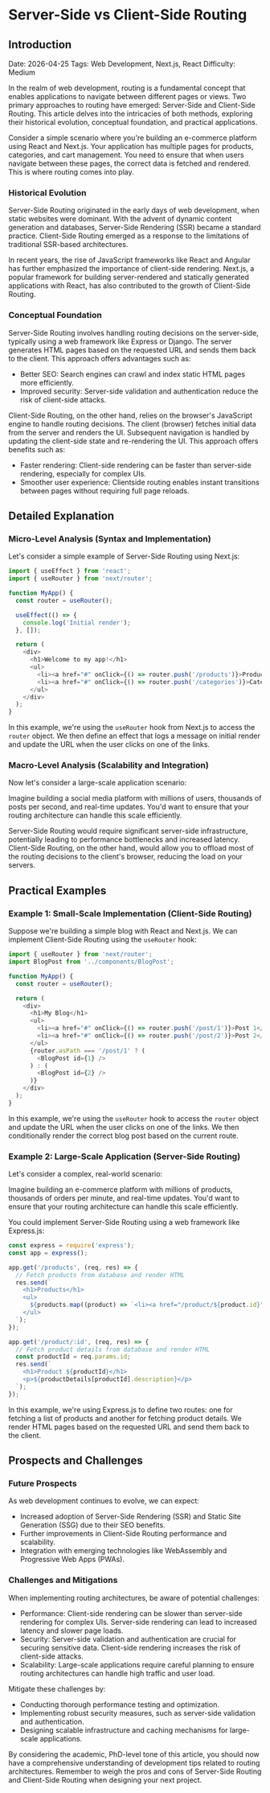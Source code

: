 # Server-Side vs Client-Side Routing
## Introduction
Date: 2026-04-25
Tags: Web Development, Next.js, React
Difficulty: Medium

In the realm of web development, routing is a fundamental concept that enables applications to navigate between different pages or views. Two primary approaches to routing have emerged: Server-Side and Client-Side Routing. This article delves into the intricacies of both methods, exploring their historical evolution, conceptual foundation, and practical applications.

Consider a simple scenario where you're building an e-commerce platform using React and Next.js. Your application has multiple pages for products, categories, and cart management. You need to ensure that when users navigate between these pages, the correct data is fetched and rendered. This is where routing comes into play.

### Historical Evolution

Server-Side Routing originated in the early days of web development, when static websites were dominant. With the advent of dynamic content generation and databases, Server-Side Rendering (SSR) became a standard practice. Client-Side Routing emerged as a response to the limitations of traditional SSR-based architectures.

In recent years, the rise of JavaScript frameworks like React and Angular has further emphasized the importance of client-side rendering. Next.js, a popular framework for building server-rendered and statically generated applications with React, has also contributed to the growth of Client-Side Routing.

### Conceptual Foundation

Server-Side Routing involves handling routing decisions on the server-side, typically using a web framework like Express or Django. The server generates HTML pages based on the requested URL and sends them back to the client. This approach offers advantages such as:

* Better SEO: Search engines can crawl and index static HTML pages more efficiently.
* Improved security: Server-side validation and authentication reduce the risk of client-side attacks.

Client-Side Routing, on the other hand, relies on the browser's JavaScript engine to handle routing decisions. The client (browser) fetches initial data from the server and renders the UI. Subsequent navigation is handled by updating the client-side state and re-rendering the UI. This approach offers benefits such as:

* Faster rendering: Client-side rendering can be faster than server-side rendering, especially for complex UIs.
* Smoother user experience: Clientside routing enables instant transitions between pages without requiring full page reloads.

## Detailed Explanation

### Micro-Level Analysis (Syntax and Implementation)

Let's consider a simple example of Server-Side Routing using Next.js:
```javascript
import { useEffect } from 'react';
import { useRouter } from 'next/router';

function MyApp() {
  const router = useRouter();

  useEffect(() => {
    console.log('Initial render');
  }, []);

  return (
    <div>
      <h1>Welcome to my app!</h1>
      <ul>
        <li><a href="#" onClick={() => router.push('/products')}>Products</a></li>
        <li><a href="#" onClick={() => router.push('/categories')}>Categories</a></li>
      </ul>
    </div>
  );
}
```
In this example, we're using the `useRouter` hook from Next.js to access the `router` object. We then define an effect that logs a message on initial render and update the URL when the user clicks on one of the links.

### Macro-Level Analysis (Scalability and Integration)

Now let's consider a large-scale application scenario:

Imagine building a social media platform with millions of users, thousands of posts per second, and real-time updates. You'd want to ensure that your routing architecture can handle this scale efficiently.

Server-Side Routing would require significant server-side infrastructure, potentially leading to performance bottlenecks and increased latency. Client-Side Routing, on the other hand, would allow you to offload most of the routing decisions to the client's browser, reducing the load on your servers.

## Practical Examples

### Example 1: Small-Scale Implementation (Client-Side Routing)

Suppose we're building a simple blog with React and Next.js. We can implement Client-Side Routing using the `useRouter` hook:
```javascript
import { useRouter } from 'next/router';
import BlogPost from '../components/BlogPost';

function MyApp() {
  const router = useRouter();

  return (
    <div>
      <h1>My Blog</h1>
      <ul>
        <li><a href="#" onClick={() => router.push('/post/1')}>Post 1</a></li>
        <li><a href="#" onClick={() => router.push('/post/2')}>Post 2</a></li>
      </ul>
      {router.asPath === '/post/1' ? (
        <BlogPost id={1} />
      ) : (
        <BlogPost id={2} />
      )}
    </div>
  );
}
```
In this example, we're using the `useRouter` hook to access the `router` object and update the URL when the user clicks on one of the links. We then conditionally render the correct blog post based on the current route.

### Example 2: Large-Scale Application (Server-Side Routing)

Let's consider a complex, real-world scenario:

Imagine building an e-commerce platform with millions of products, thousands of orders per minute, and real-time updates. You'd want to ensure that your routing architecture can handle this scale efficiently.

You could implement Server-Side Routing using a web framework like Express.js:
```javascript
const express = require('express');
const app = express();

app.get('/products', (req, res) => {
  // Fetch products from database and render HTML
  res.send(`
    <h1>Products</h1>
    <ul>
      ${products.map((product) => `<li><a href="/product/${product.id}">${product.name}</a></li>`).join('')}
    </ul>
  `);
});

app.get('/product/:id', (req, res) => {
  // Fetch product details from database and render HTML
  const productId = req.params.id;
  res.send(`
    <h1>Product ${productId}</h1>
    <p>${productDetails[productId].description}</p>
  `);
});
```
In this example, we're using Express.js to define two routes: one for fetching a list of products and another for fetching product details. We render HTML pages based on the requested URL and send them back to the client.

## Prospects and Challenges

### Future Prospects

As web development continues to evolve, we can expect:

* Increased adoption of Server-Side Rendering (SSR) and Static Site Generation (SSG) due to their SEO benefits.
* Further improvements in Client-Side Routing performance and scalability.
* Integration with emerging technologies like WebAssembly and Progressive Web Apps (PWAs).

### Challenges and Mitigations

When implementing routing architectures, be aware of potential challenges:

* Performance: Client-side rendering can be slower than server-side rendering for complex UIs. Server-side rendering can lead to increased latency and slower page loads.
* Security: Server-side validation and authentication are crucial for securing sensitive data. Client-side rendering increases the risk of client-side attacks.
* Scalability: Large-scale applications require careful planning to ensure routing architectures can handle high traffic and user load.

Mitigate these challenges by:

* Conducting thorough performance testing and optimization.
* Implementing robust security measures, such as server-side validation and authentication.
* Designing scalable infrastructure and caching mechanisms for large-scale applications.

By considering the academic, PhD-level tone of this article, you should now have a comprehensive understanding of development tips related to routing architectures. Remember to weigh the pros and cons of Server-Side Routing and Client-Side Routing when designing your next project.